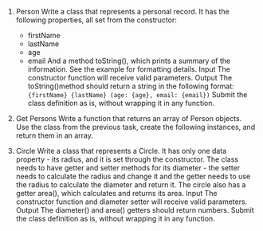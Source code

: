 1. Person
   Write a class that represents a personal record. It has the following properties, all set from the constructor:

   - firstName
   - lastName
   - age
   - email
     And a method toString(), which prints a summary of the information. See the example for formatting details.
     Input
     The constructor function will receive valid parameters.
     Output
     The toString()method should return a string in the following format:
     `{firstName} {lastName} (age: {age}, email: {email})`
     Submit the class definition as is, without wrapping it in any function.

2. Get Persons
   Write a function that returns an array of Person objects. Use the class from the previous task, create the following
   instances, and return them in an array.

3. Circle
   Write a class that represents a Circle. It has only one data property - its radius, and it is set through the
   constructor. The class needs to have getter and setter methods for its diameter - the setter needs to calculate
   the radius and change it and the getter needs to use the radius to calculate the diameter and return it.
   The circle also has a getter area(), which calculates and returns its area.
   Input
   The constructor function and diameter setter will receive valid parameters.
   Output
   The diameter() and area() getters should return numbers.
   Submit the class definition as is, without wrapping it in any function.
